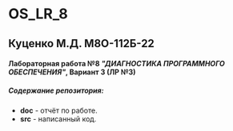 # OS_LR_8


## Куценко М.Д. М8О-112Б-22 
#### Лабораторная работа №8 _"ДИАГНОСТИКА ПРОГРАММНОГО ОБЕСПЕЧЕНИЯ"_, Вариант 3 (ЛР №3)
##### Содержание репозитория:
- **doc** - отчёт по работе.
- **src** - написанный код.